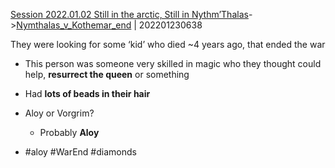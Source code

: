 [Session 2022.01.02 Still in the arctic, Still in Nythm’Thalas](sessions/notes_matteo_brianedit/Session%202022.01.02%20Still%20in%20the%20arctic,%20Still%20in%20Nythm’Thalas.md)->[Nymthalas_v_Kothemar_end](Insights/Nymthalas_v_Kothemar_end.md) | 202201230638

They were looking for some ‘kid’ who died ~4 years ago, that ended the war

-   This person was someone very skilled in magic who they thought could help, **resurrect the queen** or something
    
-   Had **lots of beads in their hair**
    
-   Aloy or Vorgrim?
    
    -   Probably **Aloy**
- #aloy #WarEnd #diamonds 